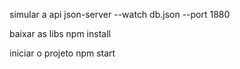 simular a api
json-server --watch db.json --port 1880

baixar as libs
npm install

iniciar o projeto
npm start